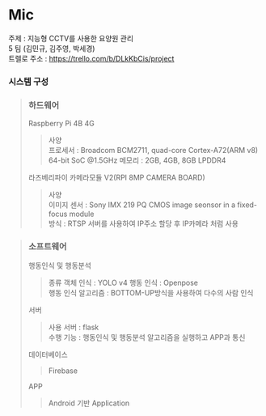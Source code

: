 # Mic
주제 : 지능형 CCTV를 사용한 요양원 관리  
5 팀 (김민규, 김주영, 박세경)  
트렐로 주소 : https://trello.com/b/DLkKbCis/project  
### 시스템 구성
> ### 하드웨어
> Raspberry Pi 4B 4G
> >사양  
> >프로세서 : Broadcom BCM2711, quad-core Cortex-A72(ARM v8) 64-bit SoC @1.5GHz
> >메모리 : 2GB, 4GB, 8GB LPDDR4  
>
> 라즈베리파이 카메라모듈 V2(RPI 8MP CAMERA BOARD)  
> >사양  
> >이미지 센서 : Sony IMX 219 PQ CMOS image seonsor in a fixed-focus module    
> >방식 : RTSP 서버를 사용하여 IP주소 할당 후 IP카메라 처럼 사용

> ### 소프트웨어  
> 행동인식 및 행동분석
> >종류
> >객체 인식 : YOLO v4
> >행동 인식 : Openpose   
> >행동 인식 알고리즘 : BOTTOM-UP방식을 사용하여 다수의 사람 인식
>
> 서버
> >사용 서버 : flask   
> >수행 기능 : 행동인식 및 행동분석 알고리즘을 실행하고 APP과 통신
>
> 데이터베이스
> >Firebase 
>
> APP
> > Android 기반 Application
